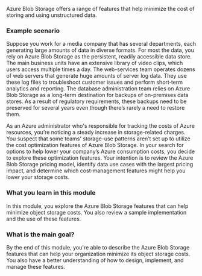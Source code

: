 Azure Blob Storage offers a range of features that help minimize the cost of storing and using unstructured data.

### Example scenario

Suppose you work for a media company that has several departments, each generating large amounts of data in diverse formats. For most the data, you rely on Azure Blob Storage as the persistent, readily accessible data store. The main business units have an extensive library of video clips, which users access multiple times a day. The web-services team operates dozens of web servers that generate huge amounts of server log data. They use these log files to troubleshoot customer issues and perform short‑term analytics and reporting. The database administration team relies on Azure Blob Storage as a long-term destination for backups of on-premises data stores. As a result of regulatory requirements, these backups need to be preserved for several years even though there’s rarely a need to restore them.

As an Azure administrator who's responsible for tracking the costs of Azure resources, you’re noticing a steady increase in storage-related charges. You suspect that some teams' storage-use patterns aren’t set up to utilize the cost optimization features of Azure Blob Storage. In your search for options to help lower your company’s Azure consumption costs, you decide to explore these optimization features. Your intention is to review the Azure Blob Storage pricing model, identify data use cases with the largest pricing impact, and determine which cost‑management features might help you lower your storage costs.

### What you learn in this module

In this module, you explore the Azure Blob Storage features that can help minimize object storage costs. You also review a sample implementation and the use of these features.

### What is the main goal?

By the end of this module, you're able to describe the Azure Blob Storage features that can help your organization minimize its object storage costs. You also have a better understanding of how to design, implement, and manage these features.
